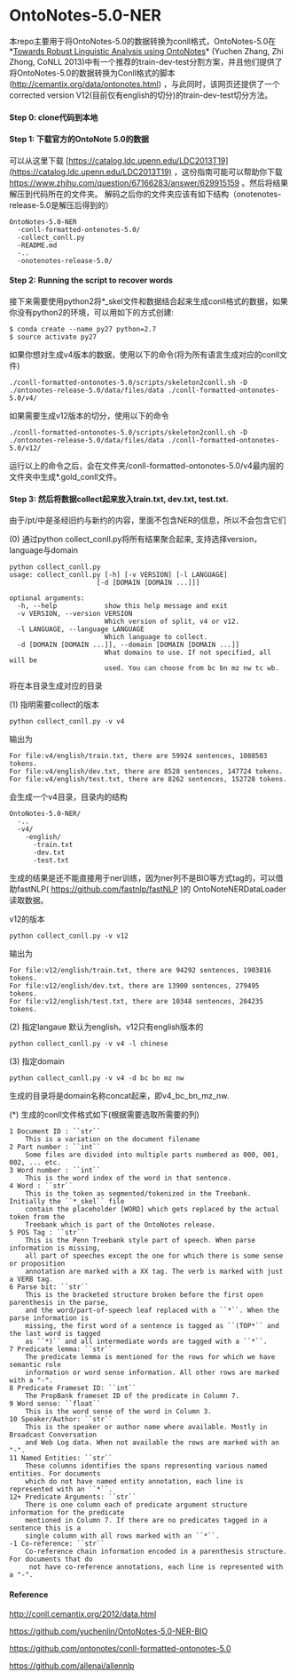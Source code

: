 # OntoNotes-5.0-NER

本repo主要用于将OntoNotes-5.0的数据转换为conll格式，OntoNotes-5.0在*[Towards Robust Linguistic Analysis using OntoNotes](http://www.aclweb.org/anthology/W13-3516)* (Yuchen Zhang, Zhi Zhong, CoNLL 2013)中有一个推荐的train-dev-test分割方案，并且他们提供了将OntoNotes-5.0的数据转换为Conll格式的脚本(http://cemantix.org/data/ontonotes.html) ，与此同时，该网页还提供了一个corrected version V12(目前仅有english的切分)的train-dev-test切分方法。

#### Step 0: clone代码到本地

#### Step 1: 下载官方的OntoNote 5.0的数据

可以从这里下载 [https://catalog.ldc.upenn.edu/LDC2013T19](https://catalog.ldc.upenn.edu/LDC2013T19) ，这份指南可能可以帮助你下载 https://www.zhihu.com/question/67166283/answer/629915159 。然后将结果解压到代码所在的文件夹。
解码之后你的文件夹应该有如下结构（onotenotes-release-5.0是解压后得到的）

```
OntoNotes-5.0-NER
  -conll-formatted-ontenotes-5.0/
  -collect_conll.py
  -README.md
  -..
  -onotenotes-release-5.0/
```


#### Step 2: Running the script to recover words

接下来需要使用python2将*_skel文件和数据结合起来生成conll格式的数据，如果你没有python2的环境，可以用如下的方式创建:
```
$ conda create --name py27 python=2.7
$ source activate py27
```

如果你想对生成v4版本的数据，使用以下的命令(将为所有语言生成对应的conll文件)
```
./conll-formatted-ontonotes-5.0/scripts/skeleton2conll.sh -D ./ontonotes-release-5.0/data/files/data ./conll-formatted-ontonotes-5.0/v4/
```
如果需要生成v12版本的切分，使用以下的命令
```
./conll-formatted-ontonotes-5.0/scripts/skeleton2conll.sh -D ./ontonotes-release-5.0/data/files/data ./conll-formatted-ontonotes-5.0/v12/
```
运行以上的命令之后，会在文件夹/conll-formatted-ontonotes-5.0/v4最内层的文件夹中生成*.gold_conll文件。

#### Step 3: 然后将数据collect起来放入train.txt, dev.txt, test.txt.
由于/pt/中是圣经旧约与新约的内容，里面不包含NER的信息，所以不会包含它们

(0) 通过python collect_conll.py将所有结果聚合起来, 支持选择version， language与domain
```
python collect_conll.py
usage: collect_conll.py [-h] [-v VERSION] [-l LANGUAGE]
                      [-d [DOMAIN [DOMAIN ...]]]

optional arguments:
  -h, --help            show this help message and exit
  -v VERSION, --version VERSION
                        Which version of split, v4 or v12.
  -l LANGUAGE, --language LANGUAGE
                        Which language to collect.
  -d [DOMAIN [DOMAIN ...]], --domain [DOMAIN [DOMAIN ...]]
                        What domains to use. If not specified, all will be
                        used. You can choose from bc bn mz nw tc wb.

```
将在本目录生成对应的目录

(1) 指明需要collect的版本
```
python collect_conll.py -v v4
```
输出为
```
For file:v4/english/train.txt, there are 59924 sentences, 1088503 tokens.
For file:v4/english/dev.txt, there are 8528 sentences, 147724 tokens.
For file:v4/english/test.txt, there are 8262 sentences, 152728 tokens.
```
会生成一个v4目录，目录内的结构
```
OntoNotes-5.0-NER/
  -..
  -v4/
    -english/
      -train.txt
      -dev.txt
      -test.txt
```
生成的结果是还不能直接用于ner训练，因为ner列不是BIO等方式tag的，可以借助fastNLP( https://github.com/fastnlp/fastNLP )的
OntoNoteNERDataLoader读取数据。

v12的版本
```
python collect_conll.py -v v12
```
输出为
```
For file:v12/english/train.txt, there are 94292 sentences, 1903816 tokens.
For file:v12/english/dev.txt, there are 13900 sentences, 279495 tokens.
For file:v12/english/test.txt, there are 10348 sentences, 204235 tokens.
```
(2) 指定langaue
默认为english。v12只有english版本的
```
python collect_conll.py -v v4 -l chinese
```
(3) 指定domain
```
python collect_conll.py -v v4 -d bc bn mz nw 
```
生成的目录将是domain名称concat起来，即v4_bc_bn_mz_nw.

(*) 生成的conll文件格式如下(根据需要选取所需要的列)

    1 Document ID : ``str``
        This is a variation on the document filename
    2 Part number : ``int``
        Some files are divided into multiple parts numbered as 000, 001, 002, ... etc.
    3 Word number : ``int``
        This is the word index of the word in that sentence.
    4 Word : ``str``
        This is the token as segmented/tokenized in the Treebank. Initially the ``*_skel`` file
        contain the placeholder [WORD] which gets replaced by the actual token from the
        Treebank which is part of the OntoNotes release.
    5 POS Tag : ``str``
        This is the Penn Treebank style part of speech. When parse information is missing,
        all part of speeches except the one for which there is some sense or proposition
        annotation are marked with a XX tag. The verb is marked with just a VERB tag.
    6 Parse bit: ``str``
        This is the bracketed structure broken before the first open parenthesis in the parse,
        and the word/part-of-speech leaf replaced with a ``*``. When the parse information is
        missing, the first word of a sentence is tagged as ``(TOP*`` and the last word is tagged
        as ``*)`` and all intermediate words are tagged with a ``*``.
    7 Predicate lemma: ``str``
        The predicate lemma is mentioned for the rows for which we have semantic role
        information or word sense information. All other rows are marked with a "-".
    8 Predicate Frameset ID: ``int``
        The PropBank frameset ID of the predicate in Column 7.
    9 Word sense: ``float``
        This is the word sense of the word in Column 3.
    10 Speaker/Author: ``str``
        This is the speaker or author name where available. Mostly in Broadcast Conversation
        and Web Log data. When not available the rows are marked with an "-".
    11 Named Entities: ``str``
        These columns identifies the spans representing various named entities. For documents
        which do not have named entity annotation, each line is represented with an ``*``.
    12+ Predicate Arguments: ``str``
        There is one column each of predicate argument structure information for the predicate
        mentioned in Column 7. If there are no predicates tagged in a sentence this is a
        single column with all rows marked with an ``*``.
    -1 Co-reference: ``str``
        Co-reference chain information encoded in a parenthesis structure. For documents that do
         not have co-reference annotations, each line is represented with a "-".


#### Reference
http://conll.cemantix.org/2012/data.html

https://github.com/yuchenlin/OntoNotes-5.0-NER-BIO

https://github.com/ontonotes/conll-formatted-ontonotes-5.0

https://github.com/allenai/allennlp


